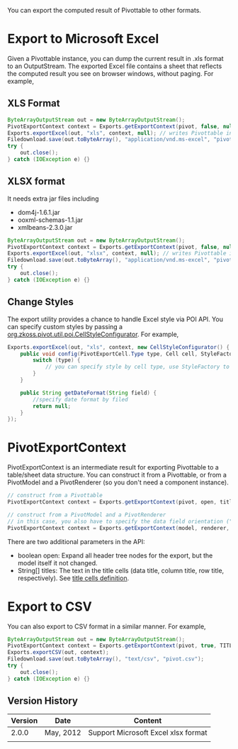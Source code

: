You can export the computed result of Pivottable to other formats.

# Export to Microsoft Excel

Given a Pivottable instance, you can dump the current result in .xls
format to an OutputStream. The exported Excel file contains a sheet that
reflects the computed result you see on browser windows, without paging.
For example,

## XLS Format

```java
ByteArrayOutputStream out = new ByteArrayOutputStream();
PivotExportContext context = Exports.getExportContext(pivot, false, null);
Exports.exportExcel(out, "xls", context, null); // writes Pivottable information to the output stream
Filedownload.save(out.toByteArray(), "application/vnd.ms-excel", "pivot.xls"); // file download
try {
    out.close();
} catch (IOException e) {}
```

## XLSX format

It needs extra jar files including

- dom4j-1.6.1.jar
- ooxml-schemas-1.1.jar
- xmlbeans-2.3.0.jar

```java
ByteArrayOutputStream out = new ByteArrayOutputStream();
PivotExportContext context = Exports.getExportContext(pivot, false, null);
Exports.exportExcel(out, "xlsx", context, null); // writes Pivottable information to the output stream
Filedownload.save(out.toByteArray(), "application/vnd.ms-excel", "pivot.xlsx"); // file download
try {
    out.close();
} catch (IOException e) {}
```

## Change Styles

The export utility provides a chance to handle Excel style via POI API.
You can specify custom styles by passing a
[org.zkoss.pivot.util.poi.CellStyleConfigurator](https://www.zkoss.org/javadoc/latest/zkpvt/org/zkoss/pivot/util/poi/CellStyleConfigurator.html).
For example,

```java
Exports.exportExcel(out, "xls", context, new CellStyleConfigurator() {
    public void config(PivotExportCell.Type type, Cell cell, StyleFactory styleFactory) {
        switch (type) {
            // you can specify style by cell type, use StyleFactory to create new style
        }
    }

    public String getDateFormat(String field) {
        //specify date format by filed
        return null;
    }
});
```

# PivotExportContext

PivotExportContext is an intermediate result for exporting Pivottable to
a table/sheet data structure. You can construct it from a Pivottable, or
from a PivotModel and a PivotRenderer (so you don't need a component
instance).

```java
// construct from a Pivottable
PivotExportContext context = Exports.getExportContext(pivot, open, titles); 

// construct from a PivotModel and a PivotRenderer
// in this case, you also have to specify the data field orientation ("column" or "row")
PivotExportContext context = Exports.getExportContext(model, renderer, "column", open, titles); 
```

There are two additional parameters in the API:

- boolean open: Expand all header tree nodes for the export, but the
  model itself it not changed.
- String\[\] titles: The text in the title cells (data title, column
  title, row title, respectively). See [ title cells definition]({{site.baseurl}}/zk_pivottable_essentials/quick_start/concept#Trivia).

 

# Export to CSV

You can also export to CSV format in a similar manner. For example,

```java
ByteArrayOutputStream out = new ByteArrayOutputStream();
PivotExportContext context = Exports.getExportContext(pivot, true, TITLES);
Exports.exportCSV(out, context);
Filedownload.save(out.toByteArray(), "text/csv", "pivot.csv");
try {
    out.close();
} catch (IOException e) {}
```

 

## Version History

| Version | Date      | Content                             |
|---------|-----------|-------------------------------------|
| 2.0.0   | May, 2012 | Support Microsoft Excel xlsx format |
|         |           |                                     |
